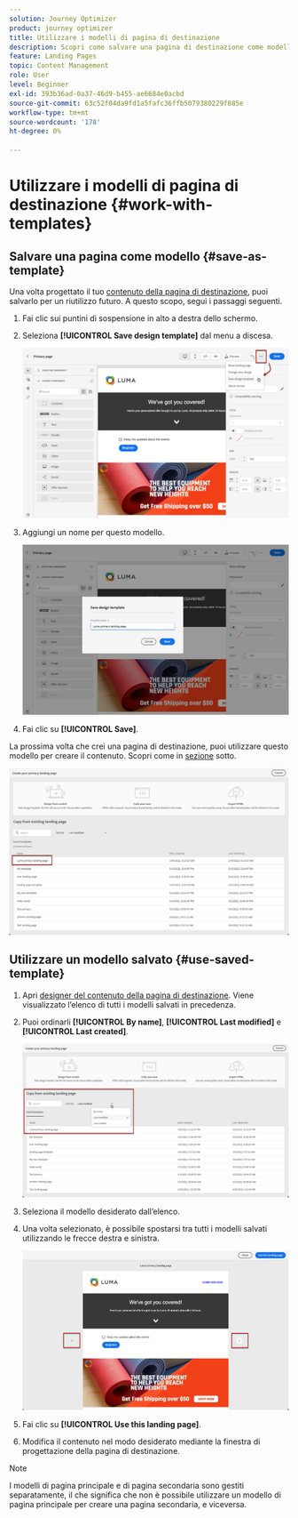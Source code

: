 ```yaml
---
solution: Journey Optimizer
product: journey optimizer
title: Utilizzare i modelli di pagina di destinazione
description: Scopri come salvare una pagina di destinazione come modello e riutilizzarla in Journey Optimizer
feature: Landing Pages
topic: Content Management
role: User
level: Beginner
exl-id: 393b36ad-0a37-46d9-b455-ae6684e0acbd
source-git-commit: 63c52f04da9fd1a5fafc36ffb5079380229f885e
workflow-type: tm+mt
source-wordcount: '178'
ht-degree: 0%

---
```


# Utilizzare i modelli di pagina di destinazione {#work-with-templates}

## Salvare una pagina come modello {#save-as-template}

Una volta progettato il tuo [contenuto della pagina di destinazione](lp-content.md), puoi salvarlo per un riutilizzo futuro. A questo scopo, segui i passaggi seguenti.

1. Fai clic sui puntini di sospensione in alto a destra dello schermo.

1. Seleziona **[!UICONTROL Save design template]** dal menu a discesa.

   ![](assets/lp_designer-save-template.png)

1. Aggiungi un nome per questo modello.

   ![](assets/lp_designer-template-name.png)

1. Fai clic su **[!UICONTROL Save]**.

La prossima volta che crei una pagina di destinazione, puoi utilizzare questo modello per creare il contenuto. Scopri come in [sezione](#use-saved-template) sotto.

![](assets/lp_designer-saved-template.png)

## Utilizzare un modello salvato {#use-saved-template}

1. Apri [designer del contenuto della pagina di destinazione](design-lp.md). Viene visualizzato l’elenco di tutti i modelli salvati in precedenza.

1. Puoi ordinarli **[!UICONTROL By name]**, **[!UICONTROL Last modified]** e **[!UICONTROL Last created]**.

   ![](assets/lp_designer-saved-templates.png)

1. Seleziona il modello desiderato dall’elenco.

1. Una volta selezionato, è possibile spostarsi tra tutti i modelli salvati utilizzando le frecce destra e sinistra.

   ![](assets/lp_designer-saved-templates-navigate.png)

1. Fai clic su **[!UICONTROL Use this landing page]**.

1. Modifica il contenuto nel modo desiderato mediante la finestra di progettazione della pagina di destinazione.

>[!NOTE]
>
>I modelli di pagina principale e di pagina secondaria sono gestiti separatamente, il che significa che non è possibile utilizzare un modello di pagina principale per creare una pagina secondaria, e viceversa.
